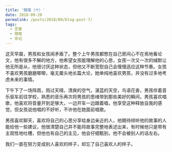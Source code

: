 ```yaml
---
title: '随笔（十）'
date: 2018-09-20
permalink: /posts/2018/09/blog-post-7/
tags:
  - 恋爱
  - 随笔
  - 杂记
---
```


这天早晨，男孩和女孩闹矛盾了。整个上午男孩都憋在自己房间心不在焉地看论文，他有很多不解的地方，他希望女孩能理解他的心思，女孩一次又一次的缄默让他无所是从，他很讨厌这种状态，但他又不断宽慰自己会慢慢适应这种节奏。女孩不喜欢男孩磨磨唧唧，毫无厘头地长篇大论，她单纯地喜欢男孩，并没有过多地考虑未来的事情。

下午下了一场阵雨，雨过天晴，清爽的空气，湛蓝的天空，鸟语花香，男孩伴着音乐驱车前往学校，熟悉的音乐再次将男孩的思绪带到那些美好的瞬间，男孩喜欢唱歌，他喜欢将音量开到足够大，一边开车一边跟着唱，他享受这种释放自我的感觉，但女孩说他唱的不好听，不许他在她面前唱歌。

男孩喜欢聊天，喜欢将自己的心思分享给身边亲近的人，他期待倾听他的故事的人能给他一些建议，他很清楚自己并不能将故事完整地表述出来，有时候他只是带有主观性地吐槽，但他也有自己的主见，他会仔细甄别，他不会被别人的话左右。

我们一直在努力变成别人喜欢的样子，却忘了自己喜欢人的样子。
